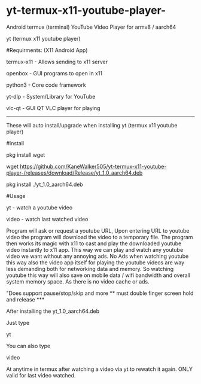 # yt-termux-x11-youtube-player-
Android termux (terminal) YouTube Video Player for armv8 / aarch64


yt (termux x11 youtube player)

#Requirments:
(X11 Android App)

termux-x11  - Allows sending to x11 server

openbox  - GUI programs to open in x11

python3  - Core code framework 

yt-dlp  - System/Library for YouTube

vlc-qt  -  GUI QT VLC player for playing

__________

These will auto install/upgrade when installing yt (termux x11 youtube player)


#install 

pkg install wget

wget https://github.com/KaneWalker505/yt-termux-x11-youtube-player-/releases/download/Release/yt_1.0_aarch64.deb

pkg install ./yt_1.0_aarch64.deb



#Usage

yt  - watch a youtube video

video  - watch last watched video


Program will ask or request a youtube URL, Upon entering URL to youtube video the program will download the video to a temporary file. The program then works its magic with x11 to cast and play the downloaded youtube video instantly to x11 app. This way we can play and watch any youtube video we want without any annoying ads. No Ads when watching youtube this way also the video app itself for playing the youtube videos are way less demanding both for networking data and memory. So watching youtube this way will also save on mobile data / wifi bandwidth and overall system memory space. As there is no video cache or ads.


"Does support pause/stop/skip and more ** must double finger screen hold and release ***


After installing the yt_1.0_aarch64.deb

Just type

 yt 


You can also type 

 video

At anytime in termux after watching a video via yt to rewatch it again. ONLY valid for last video watched.


